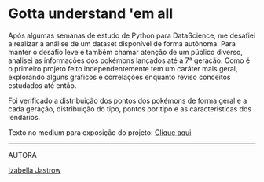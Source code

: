 # Gotta understand 'em all

Após algumas semanas de estudo de Python para DataScience, me desafiei a realizar a análise de um dataset disponível de forma autônoma.
Para manter o desafio leve e também chamar atenção de um público diverso, analisei as informações dos pokémons lançados até a 7ª geração. Como é o primeiro projeto feito independentemente tem um caráter mais geral, explorando alguns gráficos e correlações enquanto reviso conceitos estudados até então.

Foi verificado a distribuição dos pontos dos pokémons de forma geral e a cada geração, distribuição do tipo, pontos por tipo e as caracteristicas dos lendários. 

Texto no medium para exposição do projeto: <a href="https://medium.com/@izabellajastrow/gotta-understand-em-all-546764efc7ce">Clique aqui</a>

---
AUTORA 

<a href="https://www.linkedin.com/in/izabella-jastrow-a8352a203/">Izabella Jastrow</a>
